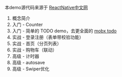 
本demo源代码来源于 [ReactNative中文网](http://v.youku.com/v_show/id_XMjQ4NTA4OTUwOA==.html?spm=a2hzp.8253869.0.0&from=y1.7-2)

1. 概念简介
2. 入门 - Counter
3. 入门 - 简单的 TODO demo，去更全面的 [mobx todo](https://github.com/byk04712/mobx-todos)
4. 实战 - 登录注册（表单带校验功能）
5. 实战 - 首页（分页列表）
6. 实战 - 购物车（联动）
7. 高级 - 计时器
8. 高级 - autosave
9. 高级 - Swiper优化


